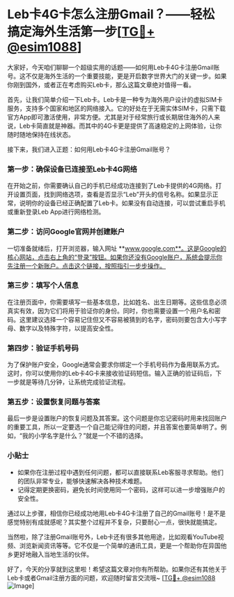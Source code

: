 # Leb卡4G卡怎么注册Gmail？——轻松搞定海外生活第一步[[TG💪+ @esim1088](https://t.me/s/esim1088)]

大家好，今天咱们聊聊一个超级实用的话题——如何用Leb卡4G卡注册Gmail账号。这不仅是海外生活的一个重要技能，更是开启数字世界大门的关键一步。如果你刚到国外，或者正在考虑购买Leb卡，那么这篇文章绝对值得一看。

首先，让我们简单介绍一下Leb卡。Leb卡是一种专为海外用户设计的虚拟SIM卡服务，支持多个国家和地区的网络接入。它的好处在于无需实体SIM卡，只需下载官方App即可激活使用，非常方便。尤其是对于经常旅行或长期居住海外的人来说，Leb卡简直就是神器。而其中的4G卡更是提供了高速稳定的上网体验，让你随时随地保持在线状态。

接下来，我们进入正题：如何用Leb卡4G卡注册Gmail账号？

### 第一步：确保设备已连接至Leb卡4G网络

在开始之前，你需要确认自己的手机已经成功连接到了Leb卡提供的4G网络。打开设置页面，找到网络选项，查看是否显示“Leb”开头的信号名称。如果显示正常，说明你的设备已经正确配置了Leb卡。如果没有自动连接，可以尝试重启手机或重新登录Leb App进行网络检测。

### 第二步：访问Google官网并创建账户

一切准备就绪后，打开浏览器，输入网址 **www.google.com**。这是Google的核心网站，点击右上角的“登录”按钮。如果你还没有Google账户，系统会提示你先注册一个新账户。点击这个链接，按照指引一步步操作。

### 第三步：填写个人信息

在注册页面中，你需要填写一些基本信息，比如姓名、出生日期等。这些信息必须真实有效，因为它们将用于验证你的身份。同时，你也需要设置一个用户名和密码。这里建议选择一个容易记住但又不容易被猜到的名字，密码则要包含大小写字母、数字以及特殊字符，以提高安全性。

### 第四步：验证手机号码

为了保护账户安全，Google通常会要求你绑定一个手机号码作为备用联系方式。这时，你可以使用你的Leb卡4G卡来接收验证码短信。输入正确的验证码后，下一步就是等待几分钟，让系统完成验证流程。

### 第五步：设置恢复问题与答案

最后一步是设置账户的恢复问题及其答案。这个问题是你忘记密码时用来找回账户的重要工具，所以一定要选一个自己能记得住的问题，并且答案也要简单明了。例如，“我的小学名字是什么？”就是一个不错的选择。

### 小贴士

- 如果你在注册过程中遇到任何问题，都可以直接联系Leb客服寻求帮助。他们的团队非常专业，能够快速解决各种技术难题。
- 记得定期更换密码，避免长时间使用同一个密码，这样可以进一步增强账户的安全性。

通过以上步骤，相信你已经成功地用Leb卡4G卡注册了自己的Gmail账号！是不是感觉特别有成就感呢？其实整个过程并不复杂，只要耐心一点，很快就能搞定。

当然啦，除了注册Gmail账号外，Leb卡还有很多其他用途，比如观看YouTube视频、浏览新闻资讯等等。它不仅是一个简单的通讯工具，更是一个帮助你在异国他乡更好地融入当地生活的伙伴。

好了，今天的分享就到这里啦！希望这篇文章对你有所帮助。如果你还有其他关于Leb卡或者Gmail注册方面的问题，欢迎随时留言交流哦~ [[TG💪+ @esim1088](https://t.me/s/esim1088) ![Image](https://i.postimg.cc/4NQfJmqS/Snipaste-2025-05-13-00-14-12.png)]